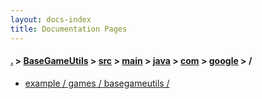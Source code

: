 ```yaml
---
layout: docs-index
title: Documentation Pages
---
```

#### [.](./../../../../../../index) > [BaseGameUtils](./../../../../../index) > [src](./../../../../index) > [main](./../../../index) > [java](./../../index) > [com](./../index) > [google](./index) > **/**

- [example / games / basegameutils / ](example/games/basegameutils/)
